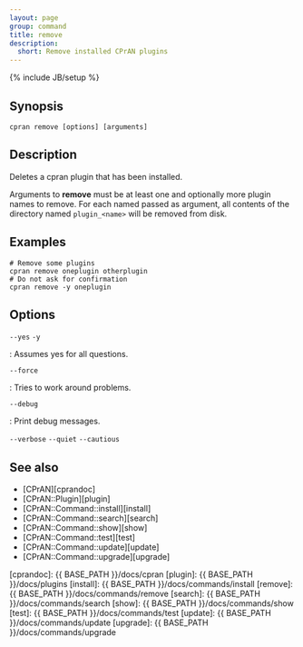 ```yaml
---
layout: page
group: command
title: remove
description:
  short: Remove installed CPrAN plugins
---
```

{% include JB/setup %}

## Synopsis

    cpran remove [options] [arguments]

## Description

Deletes a cpran plugin that has been installed.

Arguments to **remove** must be at least one and optionally more plugin names to
remove. For each named passed as argument, all contents of the directory named
`plugin_<name>` will be removed from disk.

## Examples

    # Remove some plugins
    cpran remove oneplugin otherplugin
    # Do not ask for confirmation
    cpran remove -y oneplugin

## Options

`--yes` `-y`

  : Assumes yes for all questions.

`--force`

  : Tries to work around problems.

`--debug`

  : Print debug messages.

`--verbose`
`--quiet`
`--cautious`

## See also

* [CPrAN][cprandoc]
* [CPrAN::Plugin][plugin]
* [CPrAN::Command::install][install]
* [CPrAN::Command::search][search]
* [CPrAN::Command::show][show]
* [CPrAN::Command::test][test]
* [CPrAN::Command::update][update]
* [CPrAN::Command::upgrade][upgrade]

[cprandoc]: {{ BASE_PATH }}/docs/cpran
[plugin]:   {{ BASE_PATH }}/docs/plugins
[install]:  {{ BASE_PATH }}/docs/commands/install
[remove]:   {{ BASE_PATH }}/docs/commands/remove
[search]:   {{ BASE_PATH }}/docs/commands/search
[show]:     {{ BASE_PATH }}/docs/commands/show
[test]:     {{ BASE_PATH }}/docs/commands/test
[update]:   {{ BASE_PATH }}/docs/commands/update
[upgrade]:  {{ BASE_PATH }}/docs/commands/upgrade
